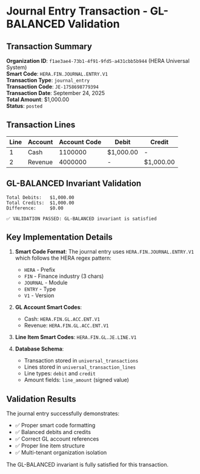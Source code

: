 # Journal Entry Transaction - GL-BALANCED Validation

## Transaction Summary

**Organization ID**: `f1ae3ae4-73b1-4f91-9fd5-a431cbb5b944` (HERA Universal System)  
**Smart Code**: `HERA.FIN.JOURNAL.ENTRY.V1`  
**Transaction Type**: `journal_entry`  
**Transaction Code**: `JE-1758698779394`  
**Transaction Date**: September 24, 2025  
**Total Amount**: $1,000.00  
**Status**: `posted`

## Transaction Lines

| Line | Account | Account Code | Debit | Credit |
|------|---------|--------------|-------|--------|
| 1 | Cash | 1100000 | $1,000.00 | - |
| 2 | Revenue | 4000000 | - | $1,000.00 |

## GL-BALANCED Invariant Validation

```
Total Debits:   $1,000.00
Total Credits:  $1,000.00
Difference:     $0.00

✅ VALIDATION PASSED: GL-BALANCED invariant is satisfied
```

## Key Implementation Details

1. **Smart Code Format**: The journal entry uses `HERA.FIN.JOURNAL.ENTRY.V1` which follows the HERA regex pattern:
   - `HERA` - Prefix
   - `FIN` - Finance industry (3 chars)
   - `JOURNAL` - Module
   - `ENTRY` - Type
   - `V1` - Version

2. **GL Account Smart Codes**: 
   - Cash: `HERA.FIN.GL.ACC.ENT.V1`
   - Revenue: `HERA.FIN.GL.ACC.ENT.V1`

3. **Line Item Smart Codes**: `HERA.FIN.GL.JE.LINE.V1`

4. **Database Schema**:
   - Transaction stored in `universal_transactions`
   - Lines stored in `universal_transaction_lines`
   - Line types: `debit` and `credit`
   - Amount fields: `line_amount` (signed value)

## Validation Results

The journal entry successfully demonstrates:
- ✅ Proper smart code formatting
- ✅ Balanced debits and credits
- ✅ Correct GL account references
- ✅ Proper line item structure
- ✅ Multi-tenant organization isolation

The GL-BALANCED invariant is fully satisfied for this transaction.